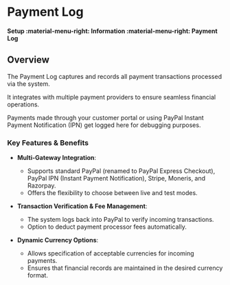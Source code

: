 # Payment Log

**Setup :material-menu-right: Information :material-menu-right: Payment Log**

## Overview

The Payment Log captures and records all payment transactions processed via the system.

It integrates with multiple payment providers to ensure seamless financial operations.

Payments made through your customer portal or using PayPal Instant Payment Notification (IPN) get logged here for debugging purposes.

### Key Features & Benefits

+ **Multi-Gateway Integration**:
    + Supports standard PayPal (renamed to PayPal Express Checkout), PayPal IPN (Instant Payment Notification), Stripe, Moneris, and Razorpay.
    + Offers the flexibility to choose between live and test modes.

+ **Transaction Verification & Fee Management**:
    + The system logs back into PayPal to verify incoming transactions.
    + Option to deduct payment processor fees automatically.

+ **Dynamic Currency Options**:
  + Allows specification of acceptable currencies for incoming payments.
  + Ensures that financial records are maintained in the desired currency format.